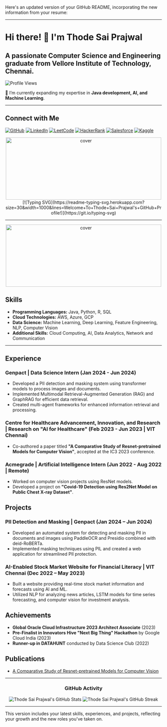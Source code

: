 Here's an updated version of your GitHub README, incorporating the new information from your resume:

---

# Hi there! 👋 I'm Thode Sai Prajwal

## A passionate Computer Science and Engineering graduate from Vellore Institute of Technology, Chennai.

![Profile Views](https://komarev.com/ghpvc/?username=THODESAIPRAJWAL&color=blueviolet)

🌱 I’m currently expanding my expertise in **Java development, AI, and Machine Learning**.

---

## Connect with Me
[![GitHub](https://img.shields.io/badge/GitHub-THODESAIPRAJWAL-blue?logo=github&style=flat-square&logoColor=white)](https://github.com/THODESAIPRAJWAL)
[![LinkedIn](https://img.shields.io/badge/LinkedIn-Thode_Sai_Prajwal-blue?logo=linkedin&style=flat-square&logoColor=white)](https://www.linkedin.com/in/thode-sai-prajwal-436554191)
[![LeetCode](https://img.shields.io/badge/LeetCode-thodesaiprajwal-red?logo=leetcode&style=flat-square&logoColor=white)](https://leetcode.com/thodesaiprajwal/)
[![HackerRank](https://img.shields.io/badge/HackerRank-thodesaiprajwal-green?logo=hackerrank&style=flat-square&logoColor=white)](https://www.hackerrank.com/thodesaiprajwal)
[![Salesforce](https://img.shields.io/badge/salesforce-tsaiprajwal-blue?logo=salesforce&style=flat-square&logoColor=white)](https://trailblazer.me/id/tsaiprajwal)
[![Kaggle](https://img.shields.io/badge/Kaggle-thodesaiprajwal-orange?logo=kaggle&style=flat-square&logoColor=white)](https://www.kaggle.com/thodesaiprajwal)

<div align="center">
  <img width="500" height="200" src="https://miro.medium.com/max/1444/1*Z5-lWkyzcRB5ahgm9qyxvg.png" alt="cover" />
</div>

<div align="center">
  [![Typing SVG](https://readme-typing-svg.herokuapp.com?size=30&width=1000&lines=Welcome+To+Thode+Sai+Prajwal's+GitHub+Profile!)](https://git.io/typing-svg)
</div>

<hr>

<div align="center">
  <img width="500" height="200" src="https://github.com/ankitjha2711/ankitjha2711/blob/main/animation_500_kxa883sd.gif?raw=true" alt="cover" />
</div>

## Skills
- **Programming Languages:** Java, Python, R, SQL
- **Cloud Technologies:** AWS, Azure, GCP
- **Data Science:** Machine Learning, Deep Learning, Feature Engineering, NLP, Computer Vision
- **Additional Skills:** Cloud Computing, AI, Data Analytics, Network and Communication

---

## Experience
### Genpact | Data Science Intern (Jan 2024 - Jun 2024)
- Developed a PII detection and masking system using transformer models to process images and documents.
- Implemented Multimodal Retrieval-Augmented Generation (RAG) and GraphRAG for efficient data retrieval.
- Created multi-agent frameworks for enhanced information retrieval and processing.

### Centre for Healthcare Advancement, Innovation, and Research | Research on "AI for Healthcare" (Feb 2023 - Jun 2023 | VIT Chennai)
- Co-authored a paper titled **"A Comparative Study of Resnet-pretrained Models for Computer Vision"**, accepted at the IC3 2023 conference.

### Acmegrade | Artificial Intelligence Intern (Jun 2022 - Aug 2022 | Remote)
- Worked on computer vision projects using ResNet models.
- Developed a project on **"Covid-19 Detection using Res2Net Model on Public Chest X-ray Dataset"**.

## Projects
### PII Detection and Masking | Genpact (Jan 2024 – Jun 2024)
- Developed an automated system for detecting and masking PII in documents and images using PaddleOCR and Presidio combined with deid-RoBERTa.
- Implemented masking techniques using PIL and created a web application for streamlined PII protection.

### AI-Enabled Stock Market Website for Financial Literacy | VIT Chennai (Dec 2022 – May 2023)
- Built a website providing real-time stock market information and forecasts using AI and ML.
- Utilized NLP for analyzing news articles, LSTM models for time series forecasting, and computer vision for investment analysis.

## Achievements
- **Global Oracle Cloud Infrastructure 2023 Architect Associate** (2023)
- **Pre-Finalist in Innovators Hive "Next Big Thing" Hackathon** by Google Cloud India (2023)
- **Runner-up in DATAHUNT** conducted by Data Science Club (2022)

## Publications
- [A Comparative Study of Resnet-pretrained Models for Computer Vision](link_to_your_publication)

<hr>

<div align="center">
  <h3>GitHub Activity</h3>
  <img src="https://github-readme-stats.vercel.app/api?username=THODESAIPRAJWAL&show_icons=true&theme=radical" alt="Thode Sai Prajwal's GitHub Stats" />
  <img src="https://github-readme-streak-stats.herokuapp.com/?user=THODESAIPRAJWAL&theme=radical" alt="Thode Sai Prajwal's GitHub Streak" />
</div>

---

This version includes your latest skills, experiences, and projects, reflecting your growth and the new roles you've taken on.

